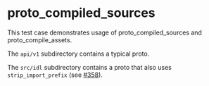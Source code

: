 # proto_compiled_sources

This test case demonstrates usage of proto_compiled_sources and
proto_compile_assets.

The `api/v1` subdirectory contains a typical proto.

The `src/idl` subdirectory contains a proto that also uses `strip_import_prefix`
(see [#358](https://github.com/stackb/rules_proto/issues/358)).